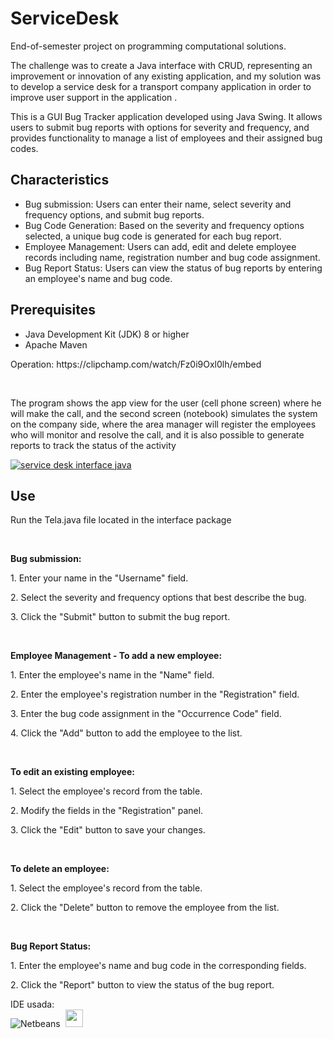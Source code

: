 # ServiceDesk
<div>
End-of-semester project on programming computational solutions.
<p>The challenge was to create a Java interface with CRUD, representing an improvement or innovation of any existing application, and my solution was to develop a service desk for a transport company application in order to improve user support in the application .</p>

<p>This is a GUI Bug Tracker application developed using Java Swing. It allows users to submit bug reports with options for severity and frequency, and provides functionality to manage a list of employees and their assigned bug codes.</p>
</div>

<h2>Characteristics</h2>
<ul>
<li>Bug submission: Users can enter their name, select severity and frequency options, and submit bug reports.</li>
<li>Bug Code Generation: Based on the severity and frequency options selected, a unique bug code is generated for each bug report.</li>
<li>Employee Management: Users can add, edit and delete employee records including name, registration number and bug code assignment.</li>
<li>Bug Report Status: Users can view the status of bug reports by entering an employee's name and bug code.</li>
</ul>

<h2>Prerequisites</h2>
<ul>
<li>Java Development Kit (JDK) 8 or higher</li>
<li>Apache Maven</li>
</ul>

<div>
 <p>Operation: https://clipchamp.com/watch/Fz0i9Oxl0lh/embed</p>
 </div>
 <br>
 <p>The program shows the app view for the user (cell phone screen) where he will make the call, and the second screen (notebook) simulates the system on the company side, where the area manager will register the employees who will monitor and resolve the call, and it is also possible to generate reports to track the status of the activity</p>
  
<a href="https://uploaddeimagens.com.br/images/004/314/512/full/service_desk.png?1674757380"><img src="https://uploaddeimagens.com.br/images/004/314/512/full/service_desk.png?1674757380" alt="service desk interface java" border="0"></a>

<div>
  <h2>Use</h2>
  <p>Run the Tela.java file located in the interface package</p>
  <br>
  <p><strong>Bug submission:</strong></p>
  <p>1. Enter your name in the "Username" field.</p>
  <p>2. Select the severity and frequency options that best describe the bug.</p>
  <p>3. Click the "Submit" button to submit the bug report.</p>
  <br>
  <p><strong>Employee Management - To add a new employee:</strong></p>
  <p>1. Enter the employee's name in the "Name" field.</p>
  <p>2. Enter the employee's registration number in the "Registration" field.</p>
  <p>3. Enter the bug code assignment in the "Occurrence Code" field.</p>
  <p>4. Click the "Add" button to add the employee to the list.</p>
  <br>
  <p><strong>To edit an existing employee:</strong></p>
  <p>1. Select the employee's record from the table.</p>
  <p>2. Modify the fields in the "Registration" panel.</p>
  <p>3. Click the "Edit" button to save your changes.</p>
  <br>
  <p><strong>To delete an employee:</strong></p>
  <p>1. Select the employee's record from the table.</p>
  <p>2. Click the "Delete" button to remove the employee from the list.</p>
  <br>
  <p><strong>Bug Report Status:</strong></p>
  <p>1. Enter the employee's name and bug code in the corresponding fields.</p>
  <p>2. Click the "Report" button to view the status of the bug report.</p>
</div>

 IDE usada:
 <br>
  ![Netbeans](https://img.shields.io/badge/-netbeans-0D1117?style=for-the-badge&logo=netbeans&logoColor=007ACC&labelColor=0D1117)&nbsp;
  <img src="https://th.bing.com/th/id/R.f348d40c8d60d9dd1c8ef9c654b02705?rik=vWlWz0rp8H2Meg&pid=ImgRaw&r=0g" width="28"/>
